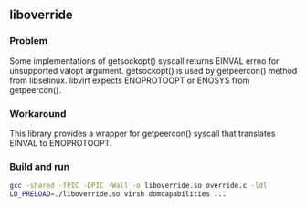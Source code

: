 ## liboverride

### Problem

Some implementations of getsockopt() syscall returns EINVAL errno for unsupported
valopt argument. getsockopt() is used by getpeercon() method from libselinux.
libvirt expects ENOPROTOOPT or ENOSYS from getpeercon().

### Workaround

This library provides a wrapper for getpeercon() syscall that translates EINVAL to ENOPROTOOPT.

### Build and run

```bash
gcc -shared -fPIC -DPIC -Wall -o liboverride.so override.c -ldl
LD_PRELOAD=./liboverride.so virsh domcapabilities ...
```

